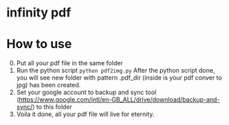 # infinity pdf

# How to use
0) Put all your pdf file in the same folder
1) Run the python script 
`` python pdf2img.py ``
After the python script done, you will see new folder with pattern .pdf_dir (inside is your pdf conver to jpg) has been created.
2) Set your google account to  backup and sync tool (https://www.google.com/intl/en-GB_ALL/drive/download/backup-and-sync/)   to this folder
3) Voila it done, all your pdf file will live for eternity.
